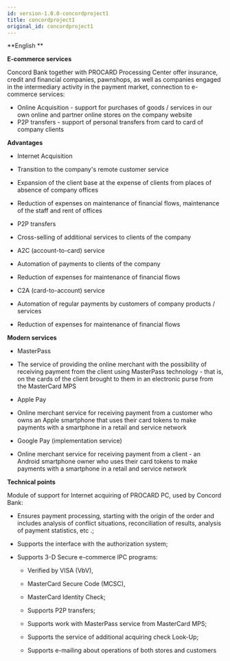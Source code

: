 ```yaml
---
id: version-1.0.0-concordproject1
title: concordproject1
original_id: concordproject1
---
```


 

**English **


**E-commerce services**

Concord Bank together with PROCARD Processing Center offer insurance, credit and financial companies, pawnshops, as well as companies engaged in the intermediary activity in the payment market, connection to e-commerce services:
- Online Acquisition - support for purchases of goods / services in our own online and partner online stores on the company website
- P2P transfers - support of personal transfers from card to card of company clients

**Advantages**

- Internet Acquisition

- Transition to the company's remote customer service

- Expansion of the client base at the expense of clients from places of absence of company offices

- Reduction of expenses on maintenance of financial flows, maintenance of the staff and rent of offices

- P2P transfers

- Cross-selling of additional services to clients of the company

- A2C (account-to-card) service

- Automation of payments to clients of the company

- Reduction of expenses for maintenance of financial flows

- C2A (card-to-account) service

- Automation of regular payments by customers of company products / services

- Reduction of expenses for maintenance of financial flows

**Modern services**

- MasterPass

- The service of providing the online merchant with the possibility of receiving payment from the client using MasterPass technology - that is, on the cards of the client brought to them in an electronic purse from the MasterCard MPS

- Apple Pay

- Online merchant service for receiving payment from a customer who owns an Apple smartphone that uses their card tokens to make payments with a smartphone in a retail and service network

- Google Pay (implementation service)

- Online merchant service for receiving payment from a client - an Android smartphone owner who uses their card tokens to make payments with a smartphone in a retail and service network

**Technical points**

Module of support for Internet acquiring of PROCARD PC, used by Concord Bank:

- Ensures payment processing, starting with the origin of the order and includes analysis of conflict situations, reconciliation of results, analysis of payment statistics, etc .;

- Supports the interface with the authorization system;

- Supports 3-D Secure e-commerce IPC programs:

    - Verified by VISA (VbV),

    - MasterCard Secure Code (MCSC),

    - MasterCard Identity Check;

    - Supports P2P transfers;

    - Supports work with MasterPass service from MasterCard MPS;

    - Supports the service of additional acquiring check Look-Up;

    - Supports e-mailing about operations of both stores and customers